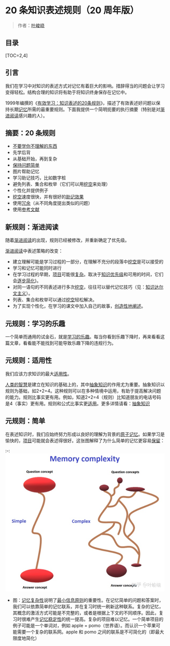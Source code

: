 # 20 条知识表述规则（20 周年版）

> 作者：[叶峻峣](https://www.zhihu.com/people/L.M.Sherlock)

## 目录

[TOC=2,4]

## 引言

我们在学习中对知识的表述方式对记忆有着巨大的影响。措辞得当的问题会让学习变得轻松。结构合理的知识将有助于将知识终身保存在记忆中。

1999年编撰的《[有效学习：知识表述的20条规则](https://link.zhihu.com/?target=http%3A//super-memory.com/articles/20rules.htm)》，描述了有效表述好问题以保持长期[记忆](https://supermemo.guru/wiki/Retention)所需的最重要规则。下面我提供一个简明扼要的执行摘要（特别是对[渐进阅读](https://www.yuque.com/supermemo/wiki/incremental_reading)感兴趣的人）。

## 摘要：20 条规则

*   [不要学你不理解的东西](https://zhuanlan.zhihu.com/p/281085595)
*   先学后背
*   从基础开始，再到复杂
*   [保持问题简单](https://zhuanlan.zhihu.com/p/283017134)
*   图片帮助记忆
*   学习助记技巧，比如数字桩
*   避免列表、集合和枚举（它们可以用[挖空](https://supermemo.guru/wiki/Cloze_deletion)来处理）
*   个性化并提供例子
*   [挖空](https://supermemo.guru/wiki/Cloze_deletion)速度很快，并有很好的[助记效果](https://supermemo.guru/wiki/Mnemonic_anchor)
*   使用[冗余](https://zhuanlan.zhihu.com/p/283017134)（从不同角度提出类似的问题）
*   使用[参考文献](https://help.supermemo.org/wiki/References)

## 新规则：渐进阅读

随着[渐进阅读](https://www.yuque.com/supermemo/wiki/incremental_reading)的出现，规则已经被修改，并重新确定了优先级。

[渐进阅读](https://www.yuque.com/supermemo/wiki/incremental_reading)中表述策略的改变：

*   建立理解可能是学习过程的一部分，在理解不充分的段落中[挖空](https://supermemo.guru/wiki/Cloze_deletion)是可以接受的
*   学习和记忆可能同时进行
*   在学习过程的早期，[项目](https://www.yuque.com/supermemo/wiki/item)可能很[复杂](https://zhuanlan.zhihu.com/p/304800091)。取决于[知识优先级](https://www.yuque.com/supermemo/wiki/priority\_queue)和可用的时间，它们会[逐步简化](https://zhuanlan.zhihu.com/p/283017134))。
*   对同一语句的不同表述进行多次[挖空](https://supermemo.guru/wiki/Cloze_deletion)，往往可以替代记忆技巧（见：[知识达尔文主义](https://zhuanlan.zhihu.com/p/264940693)）。
*   列表、集合和枚举可以通过[挖空](https://supermemo.guru/wiki/Cloze_deletion)轻松解决。
*   为了实现个性化，在学习的课文中加入自己的故事，[创造性地阐述](https://www.yuque.com/supermemo/wiki/incremental_writing)。

## 元规则：学习的乐趣

一个简单而通用的试金石，就是[学习的乐趣](https://www.zhihu.com/question/429432467/answer/1578551193)。每当你看到乐趣下降时，再来看看这篇文章，看看能不能找到可能导致乐趣下降的违规行为。

## 元规则：适用性

我们应该力求知识的最大[适用性](https://supermemo.guru/wiki/Applicability)。

[人类的智慧](https://supermemo.guru/wiki/Simple_formula_for_high_intelligence)是建立在知识的基础上的，其中[抽象知识](https://zhuanlan.zhihu.com/p/270927894)的作用尤为重要。抽象知识以规则为基础，如2+2=4。这种规则可以在多种情境中运用，有助于提高解决问题的能力。规则比事实更有用。例如，知道2+2=4（规则）比知道朋友的电话号码是4（事实）更有用。规则和公式比事实更[适用](https://supermemo.guru/wiki/Applicability)。更多详情请看：[抽象知识](https://zhuanlan.zhihu.com/p/270927894)

## 元规则：简单

在表述知识时，我们应始终努力形成以良好的理解为背景的[原子记忆](https://zhuanlan.zhihu.com/p/304800091)。如果学习是愉快的，[项目](https://www.yuque.com/supermemo/wiki/item)可能就会表述得很好。这张图解释了为什么简单的记忆更容易[保留](https://supermemo.guru/wiki/Retention)：

:-: ![](../images/v2-b90db884d7288ab353d345490fee523e_720w.jpg)

*   图：[记忆复杂性](https://zhuanlan.zhihu.com/p/304800091)说明了[最小信息原则](https://supermemo.guru/wiki/Minimum_information_principle)的重要性。在记忆简单的问题和答案时，我们可以依靠简单的记忆联系，并在复习时统一刷新这种联系。复杂的记忆，其概念的激活方式可能是不完整的，或者是根据上下文的不同顺序。因此，复习时很难产生[记忆稳定性](https://supermemo.guru/wiki/Memory_stability)的统一提高。复杂的项目难以记忆。一个简单项目的例子可能是一个单词对，例如 apple = pomo（世界语）。而认识一个苹果可能需要一个复杂的联系网。apple 和 pomo 之间的联系是不可简化的（即最大限度地简化）
